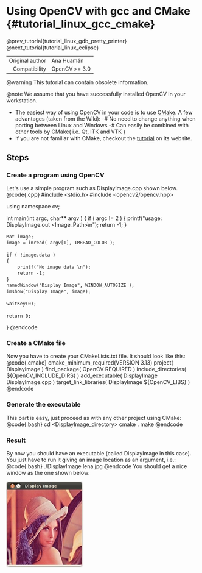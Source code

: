 Using OpenCV with gcc and CMake {#tutorial_linux_gcc_cmake}
===============================

@prev_tutorial{tutorial_linux_gdb_pretty_printer}
@next_tutorial{tutorial_linux_eclipse}

|    |    |
| -: | :- |
| Original author | Ana Huamán |
| Compatibility | OpenCV >= 3.0 |

@warning
This tutorial can contain obsolete information.

@note We assume that you have successfully installed OpenCV in your workstation.

-   The easiest way of using OpenCV in your code is to use [CMake](http://www.cmake.org/). A few
    advantages (taken from the Wiki):
    -#  No need to change anything when porting between Linux and Windows
    -#  Can easily be combined with other tools by CMake( i.e. Qt, ITK and VTK )
-   If you are not familiar with CMake, checkout the
    [tutorial](http://www.cmake.org/cmake/help/cmake_tutorial.html) on its website.

Steps
-----

### Create a program using OpenCV

Let's use a simple program such as DisplayImage.cpp shown below.
@code{.cpp}
#include <stdio.h>
#include <opencv2/opencv.hpp>

using namespace cv;

int main(int argc, char** argv )
{
    if ( argc != 2 )
    {
        printf("usage: DisplayImage.out <Image_Path>\n");
        return -1;
    }

    Mat image;
    image = imread( argv[1], IMREAD_COLOR );

    if ( !image.data )
    {
        printf("No image data \n");
        return -1;
    }
    namedWindow("Display Image", WINDOW_AUTOSIZE );
    imshow("Display Image", image);

    waitKey(0);

    return 0;
}
@endcode
### Create a CMake file

Now you have to create your CMakeLists.txt file. It should look like this:
@code{.cmake}
cmake_minimum_required(VERSION 3.13)
project( DisplayImage )
find_package( OpenCV REQUIRED )
include_directories( ${OpenCV_INCLUDE_DIRS} )
add_executable( DisplayImage DisplayImage.cpp )
target_link_libraries( DisplayImage ${OpenCV_LIBS} )
@endcode
### Generate the executable

This part is easy, just proceed as with any other project using CMake:
@code{.bash}
cd <DisplayImage_directory>
cmake .
make
@endcode
### Result

By now you should have an executable (called DisplayImage in this case). You just have to run it
giving an image location as an argument, i.e.:
@code{.bash}
./DisplayImage lena.jpg
@endcode
You should get a nice window as the one shown below:

![](images/GCC_CMake_Example_Tutorial.jpg)
